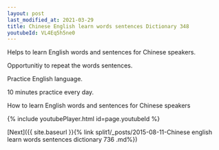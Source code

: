 ```yaml
---
layout: post
last_modified_at: 2021-03-29
title: Chinese English learn words sentences Dictionary 348 
youtubeId: VL4Eq5h5ne0
---
```

 
 
Helps to learn English words and sentences for Chinese speakers.

Opportunitiy to repeat the words sentences. 

Practice English language. 
 
10 minutes practice every day. 
 
How to learn English words and sentences for Chinese speakers 
 
{% include youtubePlayer.html id=page.youtubeId %}
 
 
[Next]({{ site.baseurl }}{% link  split1/_posts/2015-08-11-Chinese english learn words sentences dictionary 736 .md%})
 
